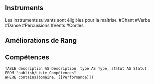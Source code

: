 ## Instruments
Les instruments suivants sont éligibles pour la maîtrise.
#Chant #Verbe #Danse #Percussions #Vents #Cordes 

## Améliorations de Rang

## Compétences

```dataview
TABLE description AS Description, type AS Type, statut AS Statut 
FROM "publish/Liste Compétences" 
WHERE contains(domaine, [[Performance]])
```
